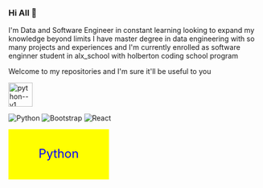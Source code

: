 ### Hi All 👋




I'm Data and Software Engineer in constant learning looking to expand my knowledge beyond limits I have master degree in data engineering with so many projects and experiences and  I'm currently enrolled as software enginner student in alx_school with holberton coding school program

Welcome to my repositories and I'm sure it'll be useful to you


<img width="48" height="48" src="https://img.icons8.com/color/48/python--v1.png" alt="python--v1"/>


![Python](https://img.icons8.com/color/48/python--v1.png)
![Bootstrap](https://img.shields.io/badge/Framework-Bootstrap-blue)
![React](https://img.shields.io/badge/Library-React-blue)

<svg width="200" height="100" xmlns="http://www.w3.org/2000/svg">
  <rect width="100%" height="100%" fill="yellow" />
  <text x="50%" y="50%" fill="blue" font-size="24" text-anchor="middle" dy=".3em">Python</text>
</svg>

